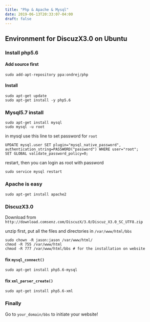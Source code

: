```yaml
---
title: "Php & Apache & Mysql"
date: 2019-06-13T20:33:07-04:00
draft: false
---
```


## Environment for DiscuzX3.0 on Ubuntu

### Install php5.6

#### Add source first

`sudo add-apt-repository ppa:ondrej/php`

#### Install 
```
sudo apt-get update
sudo apt-get install -y php5.6
```

### Mysql5.7 install
```
sudo apt-get install mysql
sudo mysql -u root
```
in mysql use this line to set password for `root`
```
UPDATE mysql.user SET plugin="mysql_native_password",   
authentication_string=PASSWORD("password") WHERE user="root";   
SET GLOBAL validate_password_policy=0;   
```
restart, then you can login as root with password

```
sudo service mysql restart
```

### Apache is easy

```
sudo apt-get install apache2
```


### DiscuzX3.0

Download from `http://download.comsenz.com/DiscuzX/3.0/Discuz_X3.0_SC_UTF8.zip`

unzip first, put all the files and directories in `/var/www/html/bbs`

```
sudo chown -R jason:jason /var/www/html/
chmod -R 755 /var/www/html
chmod -R 777 /var/www/html/bbs # for the installation on website
```

#### fix `mysql_connect()`

`sudo apt-get install php5.6-mysql`

#### fix `xml_parser_create()`

`sudo apt-get install php5.6-xml`

### Finally

Go to `your_domain/bbs` to initiate your website!